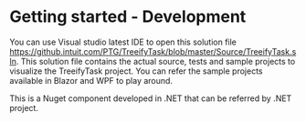 # Getting started - Development

You can use Visual studio latest IDE to open this solution file https://github.intuit.com/PTG/TreeifyTask/blob/master/Source/TreeifyTask.sln. This solution file contains the actual source, tests and sample projects to visualize the TreeifyTask project. You can refer the sample projects available in Blazor and WPF to play around.

This is a Nuget component developed in .NET that can be referred by .NET project. 
